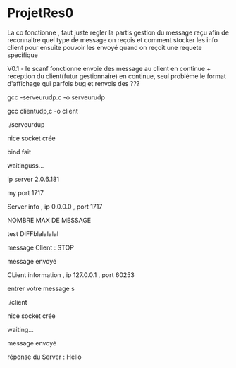 # ProjetRes0
La co fonctionne , faut juste regler la partis gestion du message reçu afin de reconnaitre quel type de message on reçois et comment stocker les info client pour 
ensuite pouvoir les envoyé quand on reçoit une requete specifique

V0.1 - le scanf fonctionne envoie des message au client en continue + reception du client(futur gestionnaire) en continue, seul problème le format d'affichage qui parfois bug et renvois des ???


gcc -serveurudp.c -o serveurudp

gcc clientudp,c -o client

./serveurdup

nice socket crée

bind fait 

waitinguss...

ip server 2.0.6.181 

my port 1717 

Server info , ip 0.0.0.0 , port 1717 

NOMBRE MAX DE MESSAGE 

test DIFFblalalalal 

message Client : STOP

message envoyé

CLient information , ip 127.0.0.1 , port 60253 

entrer votre message s



./client

nice socket crée

waiting...

message envoyé 

réponse du Server : Hello
